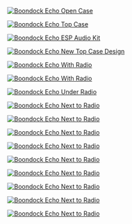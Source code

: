 [![Boondock Echo Open Case](/mediakit/images/BoondockEcho_Images_20221020_01.jpg)](/mediakit/images/BoondockEcho_Images_20221020_01.jpg)
 
[![Boondock Echo Top Case](/mediakit/images/BoondockEcho_Images_20221020_02.jpg)](/mediakit/images/BoondockEcho_Images_20221020_02.jpg)
 
[![Boondock Echo ESP Audio Kit](/mediakit/images/BoondockEcho_Images_20221020_03.jpg)](/mediakit/images/BoondockEcho_Images_20221020_03.jpg)
 
[![Boondock Echo New Top Case Design](/mediakit/images/BoondockEcho_Images_20221020_04.jpg)](/mediakit/images/BoondockEcho_Images_20221020_04.jpg)
 
[![Boondock Echo With Radio](/mediakit/images/BoondockEcho_Images_20221020_05.jpg)](/mediakit/images/BoondockEcho_Images_20221020_05.jpg)
 
[![Boondock Echo With Radio](/mediakit/images/BoondockEcho_Images_20221020_06.jpg)](/mediakit/images/BoondockEcho_Images_20221020_06.jpg)
 
[![Boondock Echo Under Radio](/mediakit/images/BoondockEcho_Images_20221020_07.jpg)](/mediakit/images/BoondockEcho_Images_20221020_07.jpg)
 
[![Boondock Echo Next to Radio](/mediakit/images/BoondockEcho_Images_20221020_08.jpg)](/mediakit/images/BoondockEcho_Images_20221020_08.jpg)

[![Boondock Echo Next to Radio](/mediakit/images/BoondockEcho_Images_20221020_09.jpg)](/mediakit/images/BoondockEcho_Images_20221020_09.jpg)

[![Boondock Echo Next to Radio](/mediakit/images/BoondockEcho_Images_20221020_10.jpg)](/mediakit/images/BoondockEcho_Images_20221020_10.jpg)

[![Boondock Echo Next to Radio](/mediakit/images/BoondockEcho_Images_20221020_11.jpg)](/mediakit/images/BoondockEcho_Images_20221020_11.jpg)

[![Boondock Echo Next to Radio](/mediakit/images/BoondockEcho_Images_20221020_12.jpg)](/mediakit/images/BoondockEcho_Images_20221020_12.jpg)

[![Boondock Echo Next to Radio](/mediakit/images/BoondockEcho_Images_20221020_13.jpg)](/mediakit/images/BoondockEcho_Images_20221020_13.jpg)

[![Boondock Echo Next to Radio](/mediakit/images/BoondockEcho_Images_20221020_14.jpg)](/mediakit/images/BoondockEcho_Images_20221020_14.jpg)

[![Boondock Echo Next to Radio](/mediakit/images/BoondockEcho_Images_20221020_15.jpg)](/mediakit/images/BoondockEcho_Images_20221020_15.jpg)

[![Boondock Echo Next to Radio](/mediakit/images/BoondockEcho_Images_20221020_16.jpg)](/mediakit/images/BoondockEcho_Images_20221020_16.jpg)
